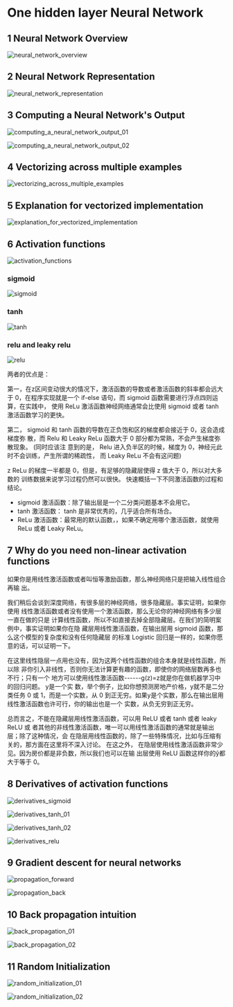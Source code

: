 # One hidden layer Neural Network

## 1 Neural Network Overview

![neural_network_overview](https://github.com/cxmhfut/DeepLearning.ai/blob/master/images/neural_network_overview.png)

## 2 Neural Network Representation

![neural_network_representation](https://github.com/cxmhfut/DeepLearning.ai/blob/master/images/neural_network_representation.png)

## 3 Computing a Neural Network's Output

![computing_a_neural_network_output_01](https://github.com/cxmhfut/DeepLearning.ai/blob/master/images/computing_a_neural_network_output_01.png)

![computing_a_neural_network_output_02](https://github.com/cxmhfut/DeepLearning.ai/blob/master/images/computing_a_neural_network_output_02.png)

## 4 Vectorizing across multiple examples

![vectorizing_across_multiple_examples](https://github.com/cxmhfut/DeepLearning.ai/blob/master/images/vectorizing_across_multiple_examples.png)

## 5 Explanation for vectorized implementation

![explanation_for_vectorized_implementation](https://github.com/cxmhfut/DeepLearning.ai/blob/master/images/explanation_for_vectorized_implementation.png)

## 6 Activation functions

![activation_functions](https://github.com/cxmhfut/DeepLearning.ai/blob/master/images/activation_functions.png)

<h3>sigmoid</h3>

![sigmoid](https://github.com/cxmhfut/DeepLearning.ai/blob/master/images/sigmoid.png)

<h3>tanh</h3>

![tanh](https://github.com/cxmhfut/DeepLearning.ai/blob/master/images/tanh.png)

<h3>relu and leaky relu</h3>

![relu](https://github.com/cxmhfut/DeepLearning.ai/blob/master/images/relu.png)

两者的优点是：
<p>第一，在z区间变动很大的情况下，激活函数的导数或者激活函数的斜率都会远大于
0，在程序实现就是一个 if-else 语句，而 sigmoid 函数需要进行浮点四则运算，在实践中，
使用 ReLu 激活函数神经网络通常会比使用 sigmoid 或者 tanh 激活函数学习的更快。</p>
<p>第二， sigmoid 和 tanh 函数的导数在正负饱和区的梯度都会接近于 0，这会造成梯度弥
散，而 Relu 和 Leaky ReLu 函数大于 0 部分都为常熟，不会产生梯度弥散现象。 (同时应该注
意到的是， Relu 进入负半区的时候，梯度为 0，神经元此时不会训练，产生所谓的稀疏性，
而 Leaky ReLu 不会有这问题)</p>
z ReLu 的梯度一半都是 0，但是，有足够的隐藏层使得 z 值大于 0，所以对大多数的
训练数据来说学习过程仍然可以很快。
快速概括一下不同激活函数的过程和结论。

- sigmoid 激活函数：除了输出层是一个二分类问题基本不会用它。
- tanh 激活函数： tanh 是非常优秀的，几乎适合所有场合。
- ReLu 激活函数：最常用的默认函数，，如果不确定用哪个激活函数，就使用 ReLu 或者
Leaky ReLu。

## 7 Why do you need non-linear activation functions

如果你是用线性激活函数或者叫恒等激励函数，那么神经网络只是把输入线性组合再输
出。

我们稍后会谈到深度网络，有很多层的神经网络，很多隐藏层。事实证明，如果你使用
线性激活函数或者没有使用一个激活函数，那么无论你的神经网络有多少层一直在做的只是
计算线性函数，所以不如直接去掉全部隐藏层。在我们的简明案例中，事实证明如果你在隐
藏层用线性激活函数，在输出层用 sigmoid 函数，那么这个模型的复杂度和没有任何隐藏层
的标准 Logistic 回归是一样的，如果你愿意的话，可以证明一下。

在这里线性隐层一点用也没有，因为这两个线性函数的组合本身就是线性函数，所以除
非你引入非线性，否则你无法计算更有趣的函数，即使你的网络层数再多也不行；只有一个
地方可以使用线性激活函数------g(z)=z就是你在做机器学习中的回归问题。 y是一个实
数，举个例子，比如你想预测房地产价格，y就不是二分类任务 0 或 1，而是一个实数，从
0 到正无穷。如果y是个实数，那么在输出层用线性激活函数也许可行，你的输出也是一个
实数，从负无穷到正无穷。

总而言之，不能在隐藏层用线性激活函数，可以用 ReLU 或者 tanh 或者 leaky ReLU 或
者其他的非线性激活函数，唯一可以用线性激活函数的通常就是输出层；除了这种情况，会
在隐层用线性函数的，除了一些特殊情况，比如与压缩有关的，那方面在这里将不深入讨论。
在这之外， 在隐层使用线性激活函数非常少见。因为房价都是非负数，所以我们也可以在输
出层使用 ReLU 函数这样你的ŷ都大于等于 0。

## 8 Derivatives of activation functions

![derivatives_sigmoid](https://github.com/cxmhfut/DeepLearning.ai/blob/master/images/derivatives_sigmoid.png)

![derivatives_tanh_01](https://github.com/cxmhfut/DeepLearning.ai/blob/master/images/derivatives_tanh_01.png)

![derivatives_tanh_02](https://github.com/cxmhfut/DeepLearning.ai/blob/master/images/derivatives_tanh_02.png)

![derivatives_relu](https://github.com/cxmhfut/DeepLearning.ai/blob/master/images/derivatives_relu.png)

## 9 Gradient descent for neural networks

![propagation_forward](https://github.com/cxmhfut/DeepLearning.ai/blob/master/images/propagation_forward.png)

![propagation_back](https://github.com/cxmhfut/DeepLearning.ai/blob/master/images/propagation_back.png)

## 10 Back propagation intuition

![back_propagation_01](https://github.com/cxmhfut/DeepLearning.ai/blob/master/images/back_propagation_01.png)

![back_propagation_02](https://github.com/cxmhfut/DeepLearning.ai/blob/master/images/back_propagation_02.png)

## 11 Random Initialization

![random_initialization_01](https://github.com/cxmhfut/DeepLearning.ai/blob/master/images/random_initialization_01.png)

![random_initialization_02](https://github.com/cxmhfut/DeepLearning.ai/blob/master/images/random_initialization_02.png)